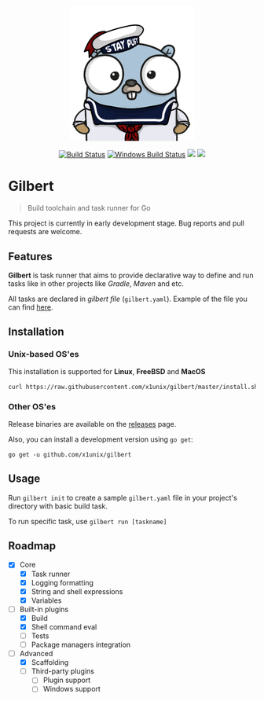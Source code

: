<p align="center"><img src="docs/assets/gilbert.png" width="256"></p>
<p align="center">
  <a href="https://travis-ci.org/x1unix/gilbert"><img src="https://travis-ci.org/x1unix/gilbert.svg?branch=master" alt="Build Status"></img></a>
  <a href="https://ci.appveyor.com/project/x1unix/gilbert"><img src="https://ci.appveyor.com/api/projects/status/github/x1unix/gilbert?svg=true&branch=master&passingText=Windows%20-%20OK&failingText=Windows%20-%20failed&pendingText=Windows%20-%20pending" alt="Windows Build Status"></a>
  <a href="https://goreportcard.com/report/github.com/x1unix/gilbert"><img src="https://goreportcard.com/badge/github.com/x1unix/gilbert" /></a>
  <a href="https://opensource.org/licenses/mit-license"><img src="https://img.shields.io/badge/license-MIT-brightgreen.svg" /></a>
</p>

# Gilbert

> Build toolchain and task runner for Go

This project is currently in early development stage. Bug reports and pull requests are welcome.

## Features

**Gilbert** is task runner that aims to provide declarative way to define and run tasks like in other projects like _Gradle_, _Maven_ and etc.

All tasks are declared in *gilbert file* (`gilbert.yaml`). Example of the file you can find [here](https://github.com/x1unix/gilbert/blob/master/gilbert.yaml).

## Installation

### Unix-based OS'es

This installation is supported for **Linux**, **FreeBSD** and **MacOS**

```bash
curl https://raw.githubusercontent.com/x1unix/gilbert/master/install.sh | sh
```

### Other OS'es

Release binaries are available on the [releases](https://github.com/x1unix/gilbert/releases) page.

Also, you can install a development version using `go get`:

```
go get -u github.com/x1unix/gilbert
```

## Usage

Run `gilbert init` to create a sample `gilbert.yaml` file in your project's directory with basic build task.

To run specific task, use `gilbert run [taskname]`

## Roadmap

- [x] Core 
  - [x] Task runner
  - [x] Logging formatting
  - [x] String and shell expressions
  - [x] Variables
- [ ] Built-in plugins
  - [x] Build
  - [x] Shell command eval
  - [ ] Tests
  - [ ] Package managers integration
- [ ] Advanced
  - [x] Scaffolding
  - [ ] Third-party plugins
    - [ ] Plugin support
    - [ ] Windows support
